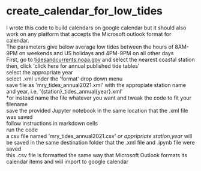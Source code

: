 # create_calendar_for_low_tides
I wrote this code to build calendars on google calendar but it should also work on any platform that accepts the Microsoft outlook format for calendar.<br>
The parameters give below average low tides between the hours of 8AM-9PM on weekends and US holidays and 4PM-9PM on all other days<br>
First, go to <a href="tidesandcurrents.noaa.gov">tidesandcurrents.noaa.gov</a> and select the nearest coastal station<br>
then, click 'click here for annual published tide tables'<br>
select the appropriate year<br>
select .xml under the 'format' drop down menu<br>
save file as 'mry_tides_annual2021.xml' with the appropiate station name and year. i.e. '{station}_tides_annual{year}.xml'<br>
*or instead name the file whatever you want and tweak the code to fit your filename<br>
save the provided Jupyter notebook in the same location that the .xml file was saved<br>
follow instructions in markdown cells<br>
run the code<br>
a csv file named 'mry_tides_annual2021.csv' *or appripriate station,year* will be saved in the same destination folder that the .xml file and .ipynb file were saved<br>
this .csv file is formatted the same way that Microsoft Outlook formats its calendar items and will import to google calendar
